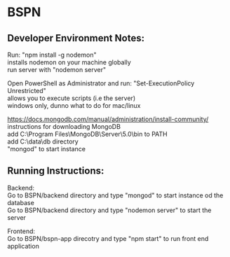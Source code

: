 # BSPN
Developer Environment Notes:  <br /> 
------------------------------------------------------------------------------------- 

Run: "npm install -g nodemon" <br /> 
    installs nodemon on your machine globally <br />
    run server with "nodemon server" <br /> 

Open PowerShell as Administrator and run: "Set-ExecutionPolicy Unrestricted"  <br /> 
    allows you to execute scripts (i.e the server) <br /> 
    windows only, dunno what to do for mac/linux <br /> 

https://docs.mongodb.com/manual/administration/install-community/ <br /> 
    instructions for downloading MongoDB <br /> 
    add C:\Program Files\MongoDB\Server\5.0\bin to PATH <br /> 
    add C:\data\db directory <br />
    "mongod" to start instance <br />
    
Running Instructions:  <br /> 
------------------------------------------------------------------------------------- 

Backend: <br />
    Go to BSPN/backend directory and type "mongod" to start instance od the database <br />
    Go to BSPN/backend directory and type "nodemon server" to start the server <br />
    
Frontend: <br />
    Go to BSPN/bspn-app direcotry and type "npm start" to run front end application <br />
    
    
    

